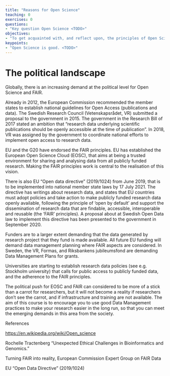 ```yaml
---
title: "Reasons for Open Science"
teaching: 0
exercises: 0
questions:
- "Key question Open Science <TODO>"
objectives:
- "To get acquainted with, and reflect upon, the principles of Open Science and FAIR, and how the course content support those. <TODO>"
keypoints:
- "Open Science is good. <TODO>"
---
```


# The political landscape

Globally, there is an increasing demand at the political level for Open Science and FAIR.

Already in 2012, the European Commission recommended the member states to establish national guidelines for Open Access (publications and data). The Swedish Research Council (Vetenskapsrådet, VR) submitted a proposal to the government in 2015. The government in the Research Bill of 2017 stated an ambition that “research data underlying scientific publications should be openly accessible at the time of publication”. In 2018, VR was assigned by the government to coordinate national efforts to implement open access to research data.

EU and the G20 have endorsed the FAIR principles. EU has established the European Open Science Cloud (EOSC), that aims at being a trusted environment for sharing and analysing data from all publicly funded research. Making the FAIR principles work is central to the realisation of this vision.

There is also EU “Open data directive” (2019/1024) from June 2019, that is to be implemented into national member state laws by 17 July 2021. The directive has writings about research data, and states that  EU countries must adopt policies and take action to make publicly funded research data openly available, following the principle of ‘open by default’ and support the dissemination of research data that are findable, accessible, interoperable and reusable (the ‘FAIR’ principles). A proposal about at Swedish Open Data law to implement this directive has been presented to the government in September 2020.

Funders are to a larger extent demanding that the data generated by research project that they fund is made available. All future EU funding will demand data management planning where FAIR aspects are considered. In Sweden, the VR, Formas, and Riksbankens jubileumsfond are demanding Data Management Plans for grants.

Universities are starting to establish research data policies (see e.g. Stockholm university) that calls for public access to publicly funded data, and the adherence to the FAIR principles.

The political push for EOSC and FAIR can considered to be more of a stick than a carrot for researchers, but it will not become a reality if researchers don’t see the carrot, and if infrastructure and training are not available. The aim of this course is to encourage you to use good Data Management practices to make your research easier in the long run, so that you can meet the emerging demands in this area from the society.



References

https://en.wikipedia.org/wiki/Open_science

Rochelle Tractenberg “Unexpected Ethical Challenges in Bioinformatics and Genomics.”

Turning FAIR into reality, European Commission Expert Group on FAIR Data

EU “Open Data Directive” (2019/1024)
